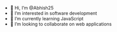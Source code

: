 - 👋 Hi, I’m @Abhish25
- 👀 I’m interested in software development
- 🌱 I’m currently learning JavaScript
- 💞️ I’m looking to collaborate on web applications


<!---
Abhish25/Abhish25 is a ✨ special ✨ repository because its `README.md` (this file) appears on your GitHub profile.
You can click the Preview link to take a look at your changes.
--->
